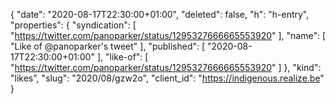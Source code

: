 {
  "date": "2020-08-17T22:30:00+01:00",
  "deleted": false,
  "h": "h-entry",
  "properties": {
    "syndication": [
      "https://twitter.com/panoparker/status/1295327666665553920"
    ],
    "name": [
      "Like of @panoparker's tweet"
    ],
    "published": [
      "2020-08-17T22:30:00+01:00"
    ],
    "like-of": [
      "https://twitter.com/panoparker/status/1295327666665553920"
    ]
  },
  "kind": "likes",
  "slug": "2020/08/gzw2o",
  "client_id": "https://indigenous.realize.be"
}

